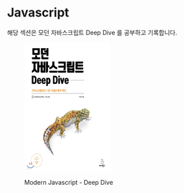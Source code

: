 # Javascript

해당 섹션은 모던 자바스크립트 Deep Dive 를 공부하고 기록합니다.

<figure><img src="../../.gitbook/assets/DeepDive.jpeg" alt="" width="200" height="300"><figcaption><p>Modern Javascript - Deep Dive</p></figcaption></figure>

